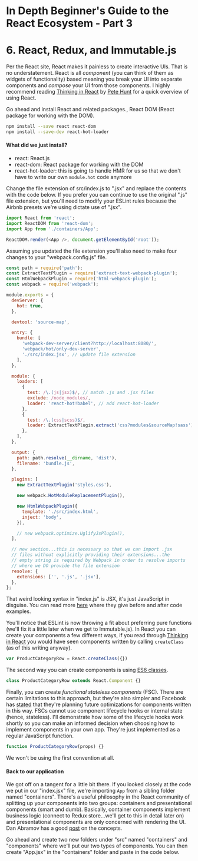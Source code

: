 # In Depth Beginner's Guide to the React Ecosystem - Part 3

# 6. React, Redux, and Immutable.js

Per the React site, React makes it painless to create interactive UIs.  That is no understatement.  React is all *component* (you can think of them as widgets of functionality) based meaning you break your UI into separate components and *compose* your UI from those components.  I highly recommend reading [Thinking in React](https://facebook.github.io/react/docs/thinking-in-react.html) by [Pete Hunt](https://twitter.com/floydophone) for a quick overview of using React.

Go ahead and install React and related packages., React DOM (React package for working with the DOM).

```bash
npm install --save react react-dom
npm install --save-dev react-hot-loader
```

#### What did we just install?
- react: React.js
- react-dom: React package for working with the DOM
- react-hot-loader: this is going to handle HMR for us so that we don't have to write our own `module.hot` code anymore

Change the file extension of src/index.js to ".jsx" and replace the contents with the code below.  If you prefer you can continue to use the original ".js" file extension, but you'll need to modify your ESLint rules because the Airbnb presets we're using dictate use of ".jsx".

```javascript
import React from 'react';
import ReactDOM from 'react-dom';
import App from './containers/App';

ReactDOM.render(<App />, document.getElementById('root'));

```

Assuming you updated the file extension you'll also need to make four changes to your "webpack.config.js" file.

```javascript
const path = require('path');
const ExtractTextPlugin = require('extract-text-webpack-plugin');
const HtmlWebpackPlugin = require('html-webpack-plugin');
const webpack = require('webpack');

module.exports = {
  devServer: {
    hot: true,
  },

  devtool: 'source-map',

  entry: {
    bundle: [
      'webpack-dev-server/client?http://localhost:8080/',
      'webpack/hot/only-dev-server',
      './src/index.jsx', // update file extension
    ],
  },

  module: {
    loaders: [
      {
        test: /\.(js|jsx)$/, // match .js and .jsx files
        exclude: /node_modules/,
        loader: 'react-hot!babel', // add react-hot-loader
      },
      {
        test: /\.(css|scss)$/,
        loader: ExtractTextPlugin.extract('css?modules&sourceMap!sass'),
      },
    ],
  },

  output: {
    path: path.resolve(__dirname, 'dist'),
    filename: 'bundle.js',
  },

  plugins: [
    new ExtractTextPlugin('styles.css'),

    new webpack.HotModuleReplacementPlugin(),

    new HtmlWebpackPlugin({
      template: './src/index.html',
      inject: 'body',
    }),

    // new webpack.optimize.UglifyJsPlugin(),
  ],

  // new section...this is necessary so that we can import .jsx
  // files without explicitly providing their extensions...the
  // empty string is required by Webpack in order to resolve imports
  // where we DO provide the file extension
  resolve: {
    extensions: ['', '.js', '.jsx'],
  },
};

```

That weird looking syntax in "index.js" is JSX, it's just JavaScript in disguise.  You can read more [here](https://facebook.github.io/react/docs/jsx-in-depth.html) where they give before and after code examples.

You'll notice that ESLint is now throwing a fit about preferring pure functions (we'll fix it a little later when we get to Immutable.js).  In React you can create your components a few different ways, if you read through [Thinking in React](https://facebook.github.io/react/docs/thinking-in-react.html) you would have seen components written by calling `createClass` (as of this writing anyway).  

```javascript
var ProductCategoryRow = React.createClass({})
```

The second way you can create components is using [ES6 classes](https://developer.mozilla.org/en-US/docs/Web/JavaScript/Reference/Classes).

```javascript
class ProductCategoryRow extends React.Component {}
```

Finally, you can create *functional stateless components* (FSC).  There are certain limitations to this approach, but they're also simpler and Facebook has [stated](https://github.com/facebook/react/issues/5677) that they're planning future optimizations for components written in this way.  FSCs cannot use component lifecycle hooks or internal state (hence, stateless).  I'll demonstrate how some of the lifecycle hooks work shortly so you can make an informed decision when choosing how to implement components in your own app.  They're just implemented as a regular JavaScript function.

```javascript
function ProductCategoryRow(props) {}
```

We won't be using the first convention at all.

#### Back to our application
We got off on a tangent for a little bit there.  If you looked closely at the code we put in our "index.jsx" file, we're importing `App` from a sibling folder named "containers".  There's a useful philosophy in the React community of splitting up your components into two groups: containers and presentational components (smart and dumb).  Basically, container components implement business logic (connect to Redux store...we'll get to this in detail later on) and presentational components are only concerned with rendering the UI.  Dan Abramov has a good [post](https://medium.com/@dan_abramov/smart-and-dumb-components-7ca2f9a7c7d0#.f4mqb6y14) on the concepts.

Go ahead and create two new folders under "src" named "containers" and "components" where we'll put our two types of components.  You can then create "App.jsx" in the "containers" folder and paste in the code below.
